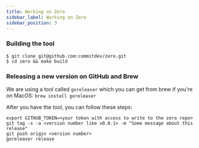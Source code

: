 ```yaml
---
title: Working on Zero
sidebar_label: Working on Zero
sidebar_position: 3
---
```


### Building the tool

```shell
$ git clone git@github.com:commitdev/zero.git
$ cd zero && make build
```

### Releasing a new version on GitHub and Brew

We are using a tool called `goreleaser` which you can get from brew if you're on MacOS:
`brew install goreleaser`

After you have the tool, you can follow these steps:
```
export GITHUB_TOKEN=<your token with access to write to the zero repo>
git tag -s -a <version number like v0.0.1> -m "Some message about this release"
git push origin <version number>
goreleaser release
```